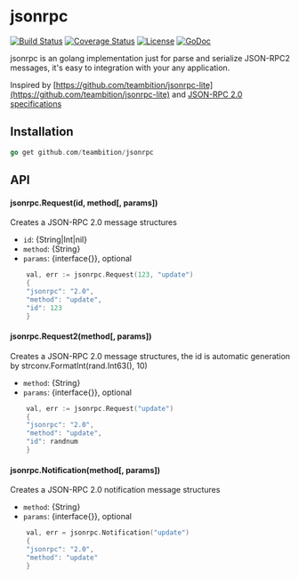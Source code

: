 # jsonrpc

[![Build Status](https://travis-ci.org/teambition/jsonrpc.svg?branch=master)](https://travis-ci.org/teambition/jsonrpc)
[![Coverage Status](http://img.shields.io/coveralls/teambition/jsonrpc.svg?style=flat-square)](https://coveralls.io/r/teambition/jsonrpc)
[![License](http://img.shields.io/badge/license-mit-blue.svg?style=flat-square)](https://raw.githubusercontent.com/teambition/jsonrpc/master/LICENSE)
[![GoDoc](http://img.shields.io/badge/go-documentation-blue.svg?style=flat-square)](http://godoc.org/github.com/teambition/jsonrpc)

jsonrpc is an golang implementation just for parse and serialize JSON-RPC2 messages, it's easy to integration with your any application.

Inspired by [https://github.com/teambition/jsonrpc-lite](https://github.com/teambition/jsonrpc-lite) and [JSON-RPC 2.0 specifications](http://jsonrpc.org/specification)
## Installation
```go
go get github.com/teambition/jsonrpc
```

## API
####  jsonrpc.Request(id, method[, params])
Creates a JSON-RPC 2.0 message structures 
- `id`: {String|Int|nil}
- `method`: {String}
- `params`:  {interface{}}, optional
```go
	val, err := jsonrpc.Request(123, "update")
	{
    "jsonrpc": "2.0",
    "method": "update",
    "id": 123
    }
```
####  jsonrpc.Request2(method[, params])
Creates a JSON-RPC 2.0 message structures, the id is automatic generation by strconv.FormatInt(rand.Int63(), 10)
- `method`: {String}
- `params`:  {interface{}}, optional
```go
	val, err := jsonrpc.Request("update")
	{
    "jsonrpc": "2.0",
    "method": "update",
    "id": randnum
    }
```
####  jsonrpc.Notification(method[, params])
Creates a JSON-RPC 2.0 notification message structures
- `method`: {String}
- `params`:  {interface{}}, optional
```go
    val, err = jsonrpc.Notification("update")
    {
    "jsonrpc": "2.0",
    "method": "update"
    }
```   